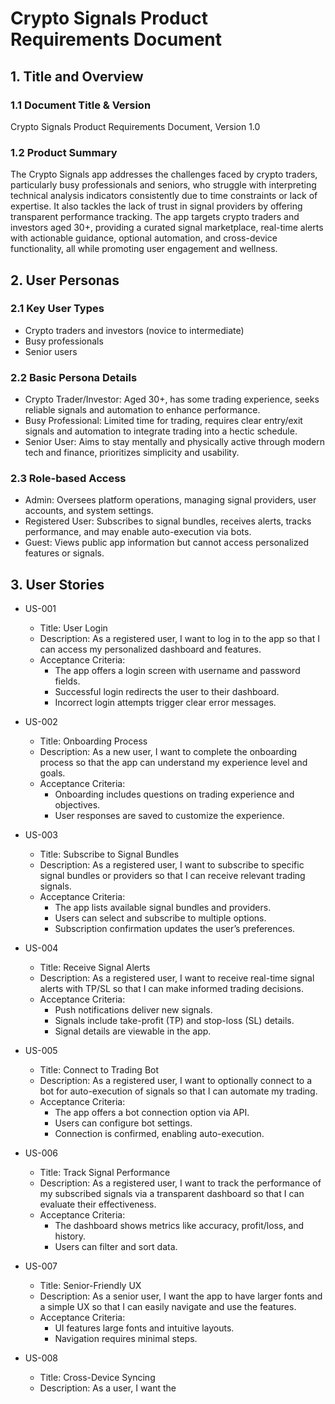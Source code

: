# Crypto Signals Product Requirements Document

## 1. Title and Overview

### 1.1 Document Title & Version
Crypto Signals Product Requirements Document, Version 1.0

### 1.2 Product Summary
The Crypto Signals app addresses the challenges faced by crypto traders, particularly busy professionals and seniors, who struggle with interpreting technical analysis indicators consistently due to time constraints or lack of expertise. It also tackles the lack of trust in signal providers by offering transparent performance tracking. The app targets crypto traders and investors aged 30+, providing a curated signal marketplace, real-time alerts with actionable guidance, optional automation, and cross-device functionality, all while promoting user engagement and wellness.

## 2. User Personas

### 2.1 Key User Types
- Crypto traders and investors (novice to intermediate)
- Busy professionals
- Senior users

### 2.2 Basic Persona Details
- Crypto Trader/Investor: Aged 30+, has some trading experience, seeks reliable signals and automation to enhance performance.
- Busy Professional: Limited time for trading, requires clear entry/exit signals and automation to integrate trading into a hectic schedule.
- Senior User: Aims to stay mentally and physically active through modern tech and finance, prioritizes simplicity and usability.

### 2.3 Role-based Access
- Admin: Oversees platform operations, managing signal providers, user accounts, and system settings.
- Registered User: Subscribes to signal bundles, receives alerts, tracks performance, and may enable auto-execution via bots.
- Guest: Views public app information but cannot access personalized features or signals.

## 3. User Stories

- US-001
  - Title: User Login
  - Description: As a registered user, I want to log in to the app so that I can access my personalized dashboard and features.
  - Acceptance Criteria:
    - The app offers a login screen with username and password fields.
    - Successful login redirects the user to their dashboard.
    - Incorrect login attempts trigger clear error messages.

- US-002
  - Title: Onboarding Process
  - Description: As a new user, I want to complete the onboarding process so that the app can understand my experience level and goals.
  - Acceptance Criteria:
    - Onboarding includes questions on trading experience and objectives.
    - User responses are saved to customize the experience.

- US-003
  - Title: Subscribe to Signal Bundles
  - Description: As a registered user, I want to subscribe to specific signal bundles or providers so that I can receive relevant trading signals.
  - Acceptance Criteria:
    - The app lists available signal bundles and providers.
    - Users can select and subscribe to multiple options.
    - Subscription confirmation updates the user’s preferences.

- US-004
  - Title: Receive Signal Alerts
  - Description: As a registered user, I want to receive real-time signal alerts with TP/SL so that I can make informed trading decisions.
  - Acceptance Criteria:
    - Push notifications deliver new signals.
    - Signals include take-profit (TP) and stop-loss (SL) details.
    - Signal details are viewable in the app.

- US-005
  - Title: Connect to Trading Bot
  - Description: As a registered user, I want to optionally connect to a bot for auto-execution of signals so that I can automate my trading.
  - Acceptance Criteria:
    - The app offers a bot connection option via API.
    - Users can configure bot settings.
    - Connection is confirmed, enabling auto-execution.

- US-006
  - Title: Track Signal Performance
  - Description: As a registered user, I want to track the performance of my subscribed signals via a transparent dashboard so that I can evaluate their effectiveness.
  - Acceptance Criteria:
    - The dashboard shows metrics like accuracy, profit/loss, and history.
    - Users can filter and sort data.

- US-007
  - Title: Senior-Friendly UX
  - Description: As a senior user, I want the app to have larger fonts and a simple UX so that I can easily navigate and use the features.
  - Acceptance Criteria:
    - UI features large fonts and intuitive layouts.
    - Navigation requires minimal steps.

- US-008
  - Title: Cross-Device Syncing
  - Description: As a user, I want the